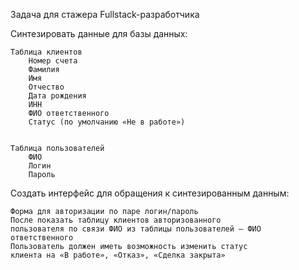 Задача для стажера Fullstack-разработчика

Синтезировать данные для базы данных:

    Таблица клиентов
        Номер счета
        Фамилия
        Имя
        Отчество
        Дата рождения
        ИНН
        ФИО ответственного
        Статус (по умолчанию «Не в работе»)


    Таблица пользователей
        ФИО
        Логин
        Пароль


Создать интерфейс для обращения к синтезированным данным:

    Форма для авторизации по паре логин/пароль
    После показать таблицу клиентов авторизованного
    пользователя по связи ФИО из таблицы пользователей – ФИО
    ответственного
    Пользователь должен иметь возможность изменить статус
    клиента на «В работе», «Отказ», «Сделка закрыта»
    
